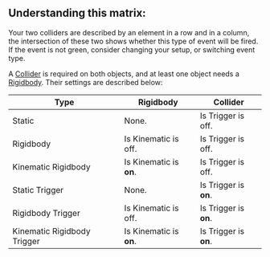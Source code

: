 ## Understanding this matrix:
Your two colliders are described by an element in a row and in a column, the intersection of these two shows whether this type of event will be fired.  
If the event is not green, consider changing your setup, or switching event type.

A [Collider](https://docs.unity3d.com/Manual/collision-section.html) is required on both objects, and at least one object needs a [Rigidbody](https://docs.unity3d.com/Manual/class-Rigidbody.html). Their settings are described below:


| Type                        | Rigidbody               | Collider              |
|-----------------------------|-------------------------|-----------------------|
| Static                      | None.                   | Is Trigger is off.    |
| Rigidbody                   | Is Kinematic is off.    | Is Trigger is off.    |
| Kinematic Rigidbody         | Is Kinematic is **on**. | Is Trigger is off.    |
| Static Trigger              | None.                   | Is Trigger is **on**. |
| Rigidbody Trigger           | Is Kinematic is off.    | Is Trigger is **on**. |
| Kinematic Rigidbody Trigger | Is Kinematic is **on**. | Is Trigger is **on**. |

